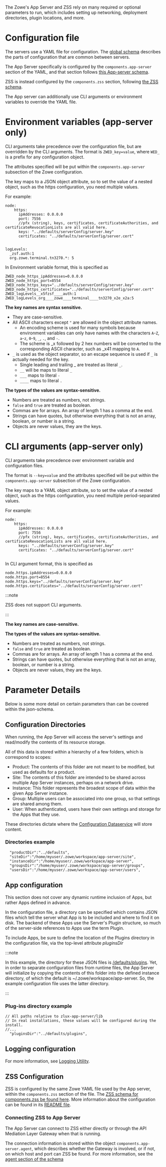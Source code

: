 The Zowe's App Server and ZSS rely on many required or optional parameters to run, which includes setting up networking, deployment directories, plugin locations, and more. 

# Configuration file

The servers use a YAML file for configuration. The [global schema](https://github.com/zowe/zowe-install-packaging/blob/v2.x/staging/schemas/zowe-yaml-schema.json) describes the parts of configuration that are common between servers.

The App Server specifically is configured by the `components.app-server` section of the YAML, and that section follows [this App-server schema](https://github.com/zowe/zlux-app-server/blob/v2.x/staging/schemas/app-server-config.json).

ZSS is instead configured by the `components.zss` section, following [the ZSS schema](https://github.com/zowe/zss/blob/v2.x/staging/schemas/zss-config.json).

The App server can additionally use CLI arguments or environment variables to override the YAML file.

# Environment variables (app-server only)

CLI arguments take precedence over the configuration file, but are overridden by the CLI arguments.
The format is `ZWED_key=value`, where `WED_` is a prefix for any configuration object.

The attributes specified will be put within the `components.app-server` subsection of the Zowe configuration.

The key maps to a JSON object attribute, so to set the value of a nested object, such as the https configuration, you need multiple values.

For example:
```
node: 
    https: 
      ipAddresses: 0.0.0.0
      port: 7556
      //pfx (string), keys, certificates, certificateAuthorities, and certificateRevocationLists are all valid here.
      keys: "../defaults/serverConfig/server.key"
      certificates: "../defaults/serverConfig/server.cert"
    

logLevels: 
  _zsf.auth:1
  org.zowe.terminal.tn3270.*: 5

```
In Environment variable format, this is specified as
```
ZWED_node_https_ipAddresses=0.0.0.0
ZWED_node_https_port=8554
ZWED_node_https_keys="../defaults/serverConfig/server.key"
ZWED_node_https_certificates="../defaults/serverConfig/server.cert"
ZWED_logLevels__x5fzsf____auth:1
ZWED_logLevels_org____zowe____terminal____tn3270_x2e_x2a:5
```

**The key names are syntax sensitive.**
* They are case-sensitive.
* All ASCII characters except `"` are allowed in the object attribute names.
    * An encoding scheme is used for many symbols because environment variables can only have names with the characters `A`-`Z`, `a`-`z`, `0`-`9`, `_`, `.`, and `-`.
    * The scheme is _x followed by 2 hex numbers will be converted to the corresponding ASCII character, such as _x41 mapping to `A`.
* `_` is used as the object separator, so an escape sequence is used if `_` is actually needed for the key.
    * Single leading and trailing _ are treated as literal `_`.
    * `__` will be maps to literal `_`
    * `___` maps to literal `-`
    * `____` maps to literal `.`

**The types of the values are syntax-sensitive.**
* Numbers are treated as numbers, not strings. 
* `false` and `true` are treated as boolean.
* Commas are for arrays. An array of length 1 has a comma at the end.
* Strings can have quotes, but otherwise everything that is not an array, boolean, or number is a string.
* Objects are never values, they are the keys.


# CLI arguments (app-server only)

CLI arguments take precedence over environment variable and configuration files.

The format is `--key=value` and the attributes specified will be put within the `components.app-server` subsection of the Zowe configuration.

The key maps to a YAML object attribute, so to set the value of a nested object, such as the https configuration, you need multiple period-separated values.

For example:
```
node: 
    https: 
      ipAddresses: 0.0.0.0
      port: 7556
      //pfx (string), keys, certificates, certificateAuthorities, and certificateRevocationLists are all valid here.
      keys: "../defaults/serverConfig/server.key"
      certificates: "../defaults/serverConfig/server.cert"
    
```
In CLI argument format, this is specified as
```
node.https.ipAddresses=0.0.0.0
node.https.port=8554
node.https.keys="../defaults/serverConfig/server.key"
node.https.certificates="../defaults/serverConfig/server.cert"
```

:::note

ZSS does not support CLI arguments.

:::

**The key names are case-sensitive.**

**The types of the values are syntax-sensitive.**
* Numbers are treated as numbers, not strings. 
* `false` and `true` are treated as boolean.
* Commas are for arrays. An array of length 1 has a comma at the end.
* Strings can have quotes, but otherwise everything that is not an array, boolean, or number is a string.
* Objects are never values, they are the keys.

# Parameter Details

Below is some more detail on certain parameters than can be covered within the json-schema.

## Configuration Directories

When running, the App Server will access the server's settings and read/modify the contents of its resource storage.

All of this data is stored within a hierarchy of a few folders, which is correspond to scopes:
- Product: The contents of this folder are not meant to be modified, but used as defaults for a product.
- Site: The contents of this folder are intended to be shared across multiple App Server instances, perhaps on a network drive.
- Instance: This folder represents the broadest scope of data within the given App Server instance.
- Group: Multiple users can be associated into one group, so that settings are shared among them.
- User: When authenticated, users have their own settings and storage for the Apps that they use.

These directories dictate where the [Configuration Dataservice](https://github.com/zowe/zlux/wiki/Configuration-Dataservice) will store content.

### Directories example

```
  "productDir":"../defaults",
  "siteDir":"/home/myuser/.zowe/workspace/app-server/site",
  "instanceDir":"/home/myuser/.zowe/workspace/app-server",
  "groupsDir":"/home/myuser/.zowe/workspace/app-server/groups",
  "usersDir":"/home/myuser/.zowe/workspace/app-server/users",
```

## App configuration

This section does not cover any dynamic runtime inclusion of Apps, but rather Apps defined in advance.

In the configuration file, a directory can be specified which contains JSON files which tell the server what App is to be included and where to find it on disk. The backend of these Apps use the Server's Plugin structure, so much of the server-side references to Apps use the term Plugin.

To include Apps, be sure to define the location of the Plugins directory in the configuration file, via the top-level attribute *pluginsDir*

:::note

In this example, the directory for these JSON files is [/defaults/plugins](https://github.com/zowe/zlux-app-server/tree/v2.x/master/defaults/plugins). Yet, in order to separate configuration files from runtime files, the App Server will initialize by copying the contents of this folder into the defined instance directory, of which the default is ~/.zowe/workspace/app-server. So, the example configuration file uses the latter directory.

:::

### Plug-ins directory example

```
// All paths relative to zlux-app-server/lib
// In real installations, these values will be configured during the install.
//...
  "pluginsDir":"../defaults/plugins",
```

## Logging configuration

For more information, see [Logging Utility](mvd-logutility.md).

## ZSS Configuration

ZSS is configured by the same Zowe YAML file used by the App server, within the `components.zss` section of the file. The [ZSS schema for components.zss be found here](https://github.com/zowe/zss/blob/v2.x/staging/schemas/zss-config.json). More information about the configuration can be found in its [README file](https://github.com/zowe/zss/#quick-run-how-to-start-zss).

### Connecting ZSS to App Server

The App Server can connect to ZSS either directly or through the API Mediation Layer Gateway when that is running.

The connection information is stored within the object `components.app-server.agent`, which describes whether the Gateway is involved, or if not, on which host and port can ZSS be found. For more information, see the [agent section of the schema](https://github.com/zowe/zlux-app-server/blob/c22105381e129bd999c47e838b424679eba26aa6/schemas/app-server-config.json#L262)
